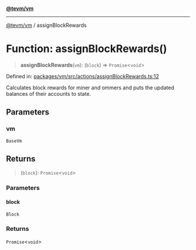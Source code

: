 [**@tevm/vm**](../README.md)

***

[@tevm/vm](../globals.md) / assignBlockRewards

# Function: assignBlockRewards()

> **assignBlockRewards**(`vm`): (`block`) => `Promise`\<`void`\>

Defined in: [packages/vm/src/actions/assignBlockRewards.ts:12](https://github.com/evmts/tevm-monorepo/blob/main/packages/vm/src/actions/assignBlockRewards.ts#L12)

Calculates block rewards for miner and ommers and puts
the updated balances of their accounts to state.

## Parameters

### vm

`BaseVm`

## Returns

> (`block`): `Promise`\<`void`\>

### Parameters

#### block

`Block`

### Returns

`Promise`\<`void`\>
